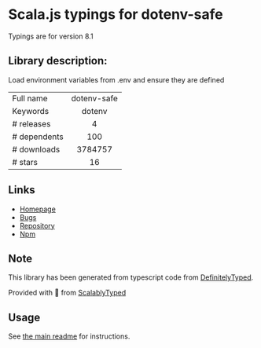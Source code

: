 
# Scala.js typings for dotenv-safe

Typings are for version 8.1

## Library description:
Load environment variables from .env and ensure they are defined

|                    |                 |
| ------------------ | :-------------: |
| Full name          | dotenv-safe |
| Keywords           | dotenv |
| # releases         | 4 |
| # dependents       | 100 |
| # downloads        | 3784757 |
| # stars            | 16 |

## Links
- [Homepage](https://github.com/rolodato/dotenv-safe#readme)
- [Bugs](https://github.com/rolodato/dotenv-safe/issues)
- [Repository](https://github.com/rolodato/dotenv-safe)
- [Npm](https://www.npmjs.com/package/dotenv-safe)
    


## Note
This library has been generated from typescript code from [DefinitelyTyped](https://definitelytyped.org).

Provided with :purple_heart: from [ScalablyTyped](https://github.com/oyvindberg/ScalablyTyped)

## Usage
See [the main readme](../../readme.md) for instructions.



